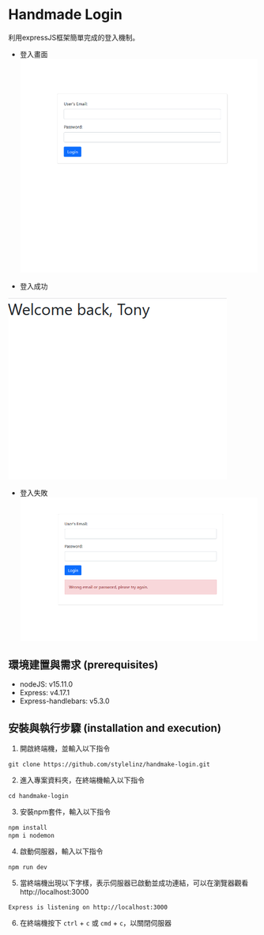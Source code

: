 # Handmade Login
  利用expressJS框架簡單完成的登入機制。

* 登入畫面
![login](login.png)

* 登入成功

![success](success.png)

* 登入失敗
![fail](error.png)

## 環境建置與需求 (prerequisites)
 * nodeJS: v15.11.0
 * Express: v4.17.1
 * Express-handlebars: v5.3.0

## 安裝與執行步驟 (installation and execution)
  1. 開啟終端機，並輸入以下指令
  ```shell
  git clone https://github.com/stylelinz/handmake-login.git
  ```

  2. 進入專案資料夾，在終端機輸入以下指令
  ```shell
  cd handmake-login

  ```
  3. 安裝npm套件，輸入以下指令

  ```shell
  npm install
  npm i nodemon
  ```

  4. 啟動伺服器，輸入以下指令

  ```shell
  npm run dev
  ```

  5. 當終端機出現以下字樣，表示伺服器已啟動並成功連結，可以在瀏覽器觀看 http://localhost:3000

  ```shell
  Express is listening on http://localhost:3000
  ```

  6. 在終端機按下 `ctrl` + `c` 或 `cmd` + `c`，以關閉伺服器
